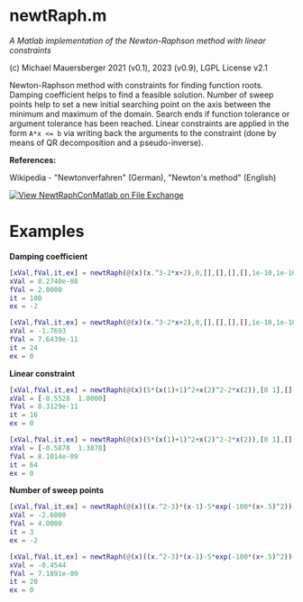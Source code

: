 # newtRaph.m

_A Matlab implementation of the Newton-Raphson method with linear constraints_


(c) Michael Mauersberger 2021 (v0.1), 2023 (v0.9), LGPL License v2.1


Newton-Raphson method with constraints for finding function roots.
Damping coefficient helps to find a feasible solution.
Number of sweep points help to set a new initial searching point on the axis between the minimum and maximum of the domain.
Search ends if function tolerance or argument tolerance has been reached.
Linear constraints are applied in the form `A*x <= b` via writing back the arguments to the constraint (done by means of QR decomposition and a pseudo-inverse).


**References:**

Wikipedia - "Newtonverfahren" (German), "Newton's method" (English)


[![View NewtRaphConMatlab on File Exchange](https://www.mathworks.com/matlabcentral/images/matlab-file-exchange.svg)](https://de.mathworks.com/matlabcentral/fileexchange/124745-newtraphconmatlab)


# Examples

**Damping coefficient**

```matlab
[xVal,fVal,it,ex] = newtRaph(@(x)(x.^3-2*x+2),0,[],[],[],[],1e-10,1e-10,100,.0,'cent',1e-10,2)
xVal = 8.2740e-08
fVal = 2.0000
it = 100
ex = -2

[xVal,fVal,it,ex] = newtRaph(@(x)(x.^3-2*x+2),0,[],[],[],[],1e-10,1e-10,100,.2,'cent',1e-10,2)
xVal = -1.7693
fVal = 7.6439e-11
it = 24
ex = 0
```

**Linear constraint**

```matlab
[xVal,fVal,it,ex] = newtRaph(@(x)(5*(x(1)+1)^2+x(2)^2-2*x(2)),[0 1],[],[],[],[],1e-10,1e-10,100,.2,'forw',1e-10,2)
xVal = [-0.5528  1.0000]
fVal = 8.3129e-11
it = 16
ex = 0

[xVal,fVal,it,ex] = newtRaph(@(x)(5*(x(1)+1)^2+x(2)^2-2*x(2)),[0 1],[],[],[-1 -1],[-.8],1e-8,1e-10,100,.2,'forw',1e-10,2)
xVal = [-0.5878  1.3878]
fVal = 8.1014e-09
it = 64
ex = 0
```

**Number of sweep points**

```matlab
[xVal,fVal,it,ex] = newtRaph(@(x)((x.^2-3)*(x-1)-5*exp(-100*(x+.5)^2)),0,-1,0,[],[],1e-8,1e-10,100,.2,'cent',1e-10,2)
xVal = -2.6000
fVal = 4.0000
it = 3
ex = -2

[xVal,fVal,it,ex] = newtRaph(@(x)((x.^2-3)*(x-1)-5*exp(-100*(x+.5)^2)),0,-1,0,[],[],1e-8,1e-10,100,.2,'cent',1e-10,4)
xVal = -0.4544
fVal = 7.1891e-09
it = 20
ex = 0
```
